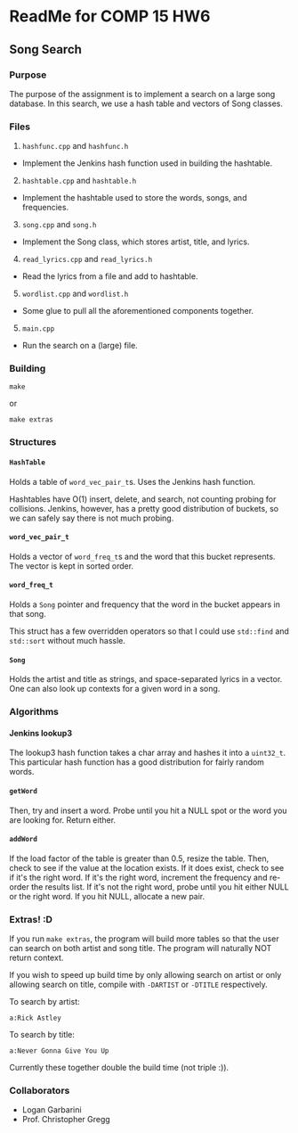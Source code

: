 # ReadMe for COMP 15 HW6
## Song Search 

### Purpose

The purpose of the assignment is to implement a search on a large song database.
In this search, we use a hash table and vectors of Song classes.

### Files

1. `hashfunc.cpp` and `hashfunc.h`
  * Implement the Jenkins hash function used in building the hashtable.
2. `hashtable.cpp` and `hashtable.h`
  * Implement the hashtable used to store the words, songs, and frequencies.
3. `song.cpp` and `song.h`
  * Implement the Song class, which stores artist, title, and lyrics.
4. `read_lyrics.cpp` and `read_lyrics.h`
  * Read the lyrics from a file and add to hashtable.
5. `wordlist.cpp` and `wordlist.h`
  * Some glue to pull all the aforementioned components together.
5. `main.cpp`
  * Run the search on a (large) file.

### Building

`make`

or

`make extras`

### Structures

#### `HashTable`

Holds a table of `word_vec_pair_t`s. Uses the Jenkins hash function.

Hashtables have O(1) insert, delete, and search, not counting probing for
collisions. Jenkins, however, has a pretty good distribution of buckets,
so we can safely say there is not much probing.

#### `word_vec_pair_t`

Holds a vector of `word_freq_t`s and the word that this bucket represents.
The vector is kept in sorted order.

#### `word_freq_t`

Holds a `Song` pointer and frequency that the word in the bucket appears in that
song.

This struct has a few overridden operators so that I could use `std::find` and
`std::sort` without much hassle.

#### `Song`

Holds the artist and title as strings, and space-separated lyrics in a vector.
One can also look up contexts for a given word in a song.

### Algorithms

#### Jenkins lookup3

The lookup3 hash function takes a char array and hashes it into a `uint32_t`.
This particular hash function has a good distribution for fairly random words.

#### `getWord`

Then, try and insert a word. Probe until you hit a NULL spot or the word you are
looking for. Return either.

#### `addWord`

If the load factor of the table is greater than 0.5, resize the table. Then,
check to see if the value at the location exists. If it does exist, check to see
if it's the right word. If it's the right word, increment the frequency and
re-order the results list. If it's not the right word, probe until you hit
either NULL or the right word. If you hit NULL, allocate a new pair.

### Extras! :D

If you run `make extras`, the program will build more tables so that the user
can search on both artist and song title. The program will naturally NOT return
context.

If you wish to speed up build time by only allowing search on artist or only allowing
search on title, compile with `-DARTIST` or `-DTITLE` respectively.

To search by artist:

`a:Rick Astley`

To search by title:

`a:Never Gonna Give You Up`

Currently these together double the build time (not triple :)).

### Collaborators

* Logan Garbarini
* Prof. Christopher Gregg
